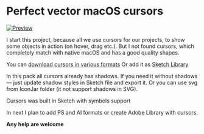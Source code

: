 # Perfect vector macOS cursors

[![Preview](https://github.com/e1ectron/macOS-vector-cursors/raw/master/preview.jpg)](https://github.com/e1ectron/macOS-vector-cursors/releases/latest)

I start this project, because all we use cursors for our projects, to show some objects in action (on hover, drag etc.). But I not found cursors, which completely match with native macOS and has a good quality shapes.

You can [download cursors in various formats](https://github.com/e1ectron/macOS-vector-cursors/releases/latest)
Or add it as [Sketch Library](https://sketch.cloud/s/rGRdK?library=true)

In this pack all cursors already has shadows. If you need it without shadows — just update shadow styles in Sketch file and export it. Or you can use svg from IconJar folder (it not support shadows in SVG).

Cursors was built in Sketch with symbols support

In next I plan to add PS and AI formats or create Adobe Library with cursors.

**Any help are welcome**
